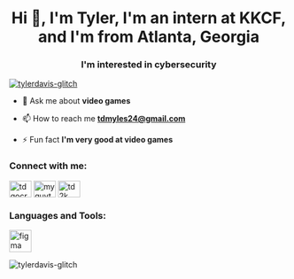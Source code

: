 <h1 align="center">Hi 👋, I'm Tyler, I'm an intern at KKCF, and I'm from Atlanta, Georgia</h1>
<h3 align="center">I'm interested in cybersecurity</h3>

<p align="left"> <a href="https://github.com/ryo-ma/github-profile-trophy"><img src="https://github-profile-trophy.vercel.app/?username=tylerdavis-glitch" alt="tylerdavis-glitch" /></a> </p>

- 💬 Ask me about **video games**

- 📫 How to reach me **tdmyles24@gmail.com**

- ⚡ Fun fact **I'm very good at video games**

<h3 align="left">Connect with me:</h3>
<p align="left">
<a href="https://twitter.com/tdgocrazy1" target="blank"><img align="center" src="https://raw.githubusercontent.com/rahuldkjain/github-profile-readme-generator/master/src/images/icons/Social/twitter.svg" alt="tdgocrazy1" height="30" width="40" /></a>
<a href="https://instagram.com/myguyty1" target="blank"><img align="center" src="https://raw.githubusercontent.com/rahuldkjain/github-profile-readme-generator/master/src/images/icons/Social/instagram.svg" alt="myguyty1" height="30" width="40" /></a>
<a href="https://www.youtube.com/c/td 2k" target="blank"><img align="center" src="https://raw.githubusercontent.com/rahuldkjain/github-profile-readme-generator/master/src/images/icons/Social/youtube.svg" alt="td 2k" height="30" width="40" /></a>
</p>

<h3 align="left">Languages and Tools:</h3>
<p align="left"> <a href="https://www.figma.com/" target="_blank" rel="noreferrer"> <img src="https://www.vectorlogo.zone/logos/figma/figma-icon.svg" alt="figma" width="40" height="40"/> </a> </p>

<p><img align="center" src="https://github-readme-stats.vercel.app/api/top-langs?username=tylerdavis-glitch&show_icons=true&locale=en&layout=compact" alt="tylerdavis-glitch" /></p>
